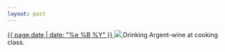 ```yaml
---
layout: post
---
```


<p>
  <a href="/85">
    <time>{{ page.date | date: "%e %B %Y" }}</time>
    <img src="https://s3.amazonaws.com/life.aaronjgreenberg.com/85.jpg">
  </a>
  Drinking Argent-wine at cooking class.
</p>
